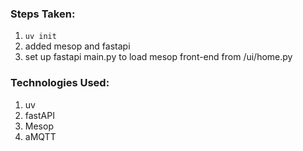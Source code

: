 ### Steps Taken:
1. `uv init`
2. added mesop and fastapi
3. set up fastapi main.py to load mesop front-end from /ui/home.py

### Technologies Used:
1. uv
2. fastAPI
3. Mesop
4. aMQTT